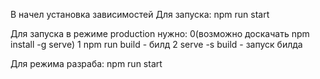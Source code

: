 В начел установка зависимостей
Для запуска: npm run start

Для запуска в режиме production нужно:
0(возможно доскачать npm install -g serve)
1 npm run build - билд
2 serve -s build - запуск билда

Для режима разраба:
npm run start
